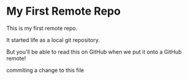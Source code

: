 # My First Remote Repo

This is my first remote repo.

It started life as a local git repository.

But you'll be able to read this on GitHub when we put it onto a GitHub remote!


commiting a change to this file


